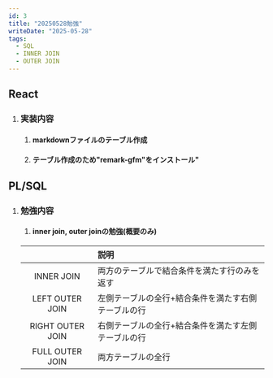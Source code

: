 ```yaml
---
id: 3
title: "20250528勉強"
writeDate: "2025-05-28"
tags:
  - SQL
  - INNER JOIN
  - OUTER JOIN
---
```


## React
1. ### 実装内容
   1. #### markdownファイルのテーブル作成
   2. #### テーブル作成のため"remark-gfm"をインストール"

## PL/SQL
1. ### 勉強内容
   1. #### inner join, outer joinの勉強(概要のみ)

    |                 | 説明                                  |
    |:---------------:|:--------------------------------------|
    | INNER JOIN      | 両方のテーブルで結合条件を満たす行のみを返す        |
    | LEFT OUTER JOIN | 左側テーブルの全行+結合条件を満たす右側テーブルの行 |
    | RIGHT OUTER JOIN| 右側テーブルの全行+結合条件を満たす左側テーブルの行 |
    | FULL OUTER JOIN | 両方テーブルの全行                               |





    

